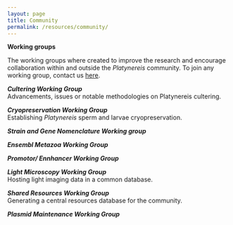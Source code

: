 ```yaml
---
layout: page
title: Community
permalink: /resources/community/
---
```


**Working groups**

The working groups where created to improve the research and encourage collaboration within and outside the *Platynereis* community. To join any working group, contact us [here](platynereis@gmail.com).

***Cultering Working Group*** <br>
Advancements, issues or notable methodologies on Platynereis cultering.

***Cryopreservation Working Group*** <br>
Establishing *Platynereis* sperm and larvae cryopreservation.

***Strain and Gene Nomenclature Working group*** <br>

***Ensembl Metazoa Working Group*** <br>

***Promotor/ Ennhancer Working Group*** <br>

***Light Microscopy Working Group*** <br>
Hosting light imaging data in a common database.

***Shared Resources Working Group*** <br>
Generating a central resources database for the community.

***Plasmid Maintenance Working Group*** <br>


